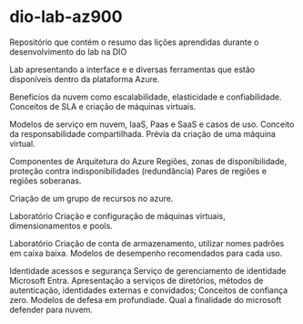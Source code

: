 # dio-lab-az900
Repositório que contém o resumo das lições aprendidas durante o desenvolvimento do lab na DIO

Lab apresentando a interface e e diversas ferramentas que estão disponíveis dentro da plataforma Azure.

Beneficios da nuvem como escalabilidade, elasticidade e confiabilidade.
Conceitos de SLA e criação de máquinas virtuais.

Modelos de serviço em nuvem, IaaS, Paas e SaaS e casos de uso.
Conceito da responsabilidade compartilhada.
Prévia da criação de uma máquina virtual.

Componentes de Arquitetura do Azure
Regiões, zonas de disponibilidade, proteção contra indisponibilidades (redundância)
Pares de regiões e regiões soberanas.

Criação de um grupo de recursos no azure.

Laboratório
Criação e configuração de máquinas virtuais, dimensionamentos e pools.

Laboratório
Criação de conta de armazenamento, utilizar nomes padrões em caixa baixa.
Modelos de desempenho recomendados para cada uso.

Identidade acessos e segurança
Serviço de gerenciamento de identidade Microsoft Entra.
Apresentação a serviços de diretórios, métodos de autenticação, identidades externas e convidados;
Conceitos de confiança zero.
Modelos de defesa em profundiade.
Qual a finalidade do microsoft defender para nuvem.
